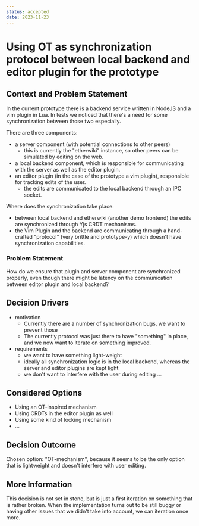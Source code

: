 ```yaml
---
status: accepted
date: 2023-11-23
---
```

# Using OT as synchronization protocol between local backend and editor plugin for the prototype

## Context and Problem Statement

In the current prototype there is a backend service written in NodeJS and a vim plugin in Lua.
In tests we noticed that there's a need for some synchronization between those two especially.

There are three components:
- a server component (with potential connections to other peers)
    - this is currently the "etherwiki" instance, so other peers can be simulated by editing on the web.
- a local backend component, which is responsible for communicating with the server as well as the editor plugin.
- an editor plugin (in the case of the prototype a vim plugin), responsible for tracking edits of the user.
    - the edits are communicated to the local backend through an IPC socket.

Where does the synchronization take place:
- between local backend and etherwiki (another demo frontend) the edits are synchronized through Yjs CRDT mechanisms.
- the Vim Plugin and the backend are communicating through a hand-crafted "protocol" (very brittle and prototype-y)
  which doesn't have synchronization capabilities.

### Problem Statement
How do we ensure that plugin and server component are synchronized properly, even though there might be latency on the communication between editor plugin and local backend?

<!-- This is an optional element. Feel free to remove. -->
## Decision Drivers

* motivation
    * Currently there are a number of synchronization bugs, we want to prevent those
    * The currently protocol was just there to have "something" in place, and we now want to iterate
      on something improved.
* requirements
    * we want to have something light-weight
    * ideally all synchronization logic is in the local backend, whereas the server and editor plugins are kept light
    * we don't want to interfere with the user during editing
… <!-- numbers of drivers can vary -->

## Considered Options

* Using an OT-inspired mechanism
* Using CRDTs in the editor plugin as well
* Using some kind of locking mechanism
* … <!-- numbers of options can vary -->

## Decision Outcome

Chosen option: "OT-mechanism", because
it seems to be the only option that is lightweight and doesn't interfere with user editing.

<!-- This is an optional element. Feel free to remove. -->
## More Information

This decision is not set in stone, but is just a first iteration on something that is rather broken.
When the implementation turns out to be still buggy or having other issues that we didn't take into account,
we can iteration once more.
